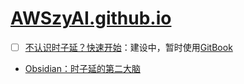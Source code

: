 # [AWSzyAI.github.io](https://awszyai.github.io/)

- [ ] [不认识时子延？快速开始](https://awszyai.github.io/szy)：建设中，暂时使用[GitBook](https://note.aiszy.life/)
- [Obsidian：时子延的第二大脑](https://awszyai.github.io/obsidian)

